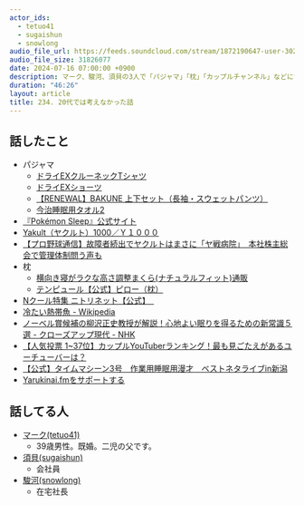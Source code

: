 ```yaml
---
actor_ids:
  - tetuo41
  - sugaishun
  - snowlong
audio_file_url: https://feeds.soundcloud.com/stream/1872190647-user-302747142-yarukinai-234-2024-07-16.mp3
audio_file_size: 31826077
date: 2024-07-16 07:00:00 +0900
description: マーク、駿河、須貝の3人で「パジャマ」「枕」「カップルチャンネル」などについて話しました。
duration: "46:26"
layout: article
title: 234. 20代では考えなかった話
---
```


## 話したこと
- パジャマ
  - [ドライEXクルーネックTシャツ](https://www.uniqlo.com/jp/ja/products/E467145-000/00)
  - [ドライEXショーツ](https://www.uniqlo.com/jp/ja/products/E467146-000/00)
  - [【RENEWAL】BAKUNE 上下セット（長袖・スウェットパンツ）](https://tential.jp/night-conditioning/recovery-wear/bakune23fw-set)
  - [今治睡眠用タオル2](https://nelture.com/c/pillow/229)
- [『Pokémon Sleep』公式サイト](https://www.pokemonsleep.net/)
- [Yakult（ヤクルト）1000／Ｙ１０００](https://www.yakult.co.jp/yakult1000/)
- [【プロ野球通信】故障者続出でヤクルトはまさに「ヤ戦病院」　本社株主総会で管理体制問う声も](https://www.sankei.com/article/20170705-GYDRRQLD4VIQNLDAWXLBDNJUMM/)
- 枕
  - [横向き寝がラクな高さ調整まくら(ナチュラルフィット)通販](https://www.nitori-net.jp/ec/product/7550641s/)
  - [テンピュール【公式】ピロー（枕）](https://jp.tempur.com/pillow/)
- [Nクール特集 ニトリネット【公式】　](https://www.nitori-net.jp/ec/feature/ncool/)
- [冷たい熱帯魚 - Wikipedia](https://ja.wikipedia.org/wiki/%E5%86%B7%E3%81%9F%E3%81%84%E7%86%B1%E5%B8%AF%E9%AD%9A)
- [ノーベル賞候補の柳沢正史教授が解説！心地よい眠りを得るための新常識５選 - クローズアップ現代 - NHK](https://www.nhk.jp/p/gendai/ts/R7Y6NGLJ6G/blog/bl/pkEldmVQ6R/bp/p8VjzEYoM8/)
- [【人気投票 1~37位】カップルYouTuberランキング！最も見ごたえがあるユーチューバーは？](https://ranking.net/rankings/best-couple-youtubers)
- [【公式】タイムマシーン3号　作業用睡眠用漫才　ベストネタライブin新潟](https://www.youtube.com/watch?v=tMf9_IR_SHk)
- [Yarukinai.fmをサポートする](https://note.com/tetuo41/circle)

## 話してる人
- [マーク(tetuo41)](https://twitter.com/tetuo41)
  - 39歳男性。既婚。二児の父です。
- [須貝(sugaishun)](https://twitter.com/sugaishun)
  - 会社員
- [駿河(snowlong)](https://twitter.com/_snowlong)
  - 在宅社長

